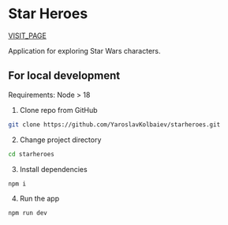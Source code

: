 # Star Heroes

[VISIT_PAGE](https://star-heroes.netlify.app)

Application for exploring Star Wars characters.

## For local development

Requirements:
Node > 18

1. Clone repo from GitHub
```bash
git clone https://github.com/YaroslavKolbaiev/starheroes.git
```
2. Change project directory
```bash
cd starheroes
```
3. Install dependencies
```bash
npm i
```
4. Run the app
```bash
npm run dev
```
